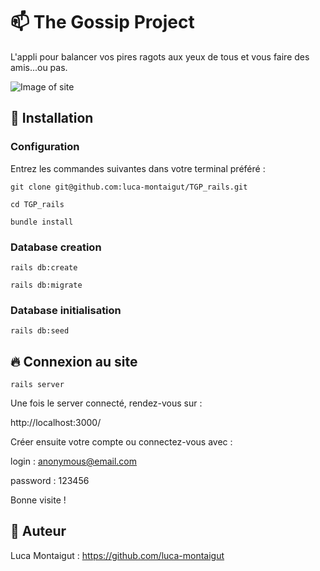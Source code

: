 # 📫 The Gossip Project

L'appli pour balancer vos pires ragots aux yeux de tous et vous faire des amis...ou pas.

![Image of site](https://i.imgur.com/aSEio5G.png)

## :wrench: Installation 

### Configuration
Entrez les commandes suivantes dans votre terminal préféré :

`git clone git@github.com:luca-montaigut/TGP_rails.git`

`cd TGP_rails`

`bundle install`

### Database creation

`rails db:create`

`rails db:migrate`

### Database initialisation

`rails db:seed`

## 🔥 Connexion au site

`rails server`

Une fois le server connecté, rendez-vous sur :

http://localhost:3000/

Créer ensuite votre compte ou connectez-vous avec :

login : anonymous@email.com

password : 123456

Bonne visite !

## 🐰 Auteur
Luca Montaigut : https://github.com/luca-montaigut


